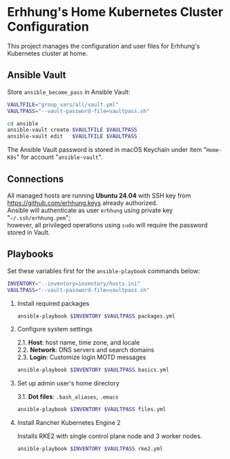# Erhhung's Home Kubernetes Cluster Configuration

This project manages the configuration and user files for Erhhung's Kubernetes cluster at home.

## Ansible Vault

Store `ansible_become_pass` in Ansible Vault:

```bash
VAULTFILE="group_vars/all/vault.yml"
VAULTPASS="--vault-password-file=vaultpass.sh"

cd ansible
ansible-vault create $VAULTFILE $VAULTPASS
ansible-vault edit   $VAULTFILE $VAULTPASS
```

The Ansible Vault password is stored in macOS Keychain under item "`Home-K8s`" for account "`ansible-vault`".

## Connections

All managed hosts are running **Ubuntu 24.04** with SSH key from https://github.com/erhhung.keys already authorized.  
Ansible will authenticate as user `erhhung` using private key "`~/.ssh/erhhung.pem`";  
however, all privileged operations using `sudo` will require the password stored in Vault.

## Playbooks

Set these variables first for the `ansible-playbook` commands below:

```bash
INVENTORY="--inventory=inventory/hosts.ini"
VAULTPASS="--vault-password-file=vaultpass.sh"
```

1. Install required packages

    ```bash
    ansible-playbook $INVENTORY $VAULTPASS packages.yml
    ```

2. Configure system settings

    2.1. **Host**: host name, time zone, and locale  
    2.2. **Network**: DNS servers and search domains  
    2.3. **Login**: Customize login MOTD messages

    ```bash
    ansible-playbook $INVENTORY $VAULTPASS basics.yml
    ```

3. Set up admin user's home directory

    3.1. **Dot files**: `.bash_aliases`, `.emacs`

    ```bash
    ansible-playbook $INVENTORY $VAULTPASS files.yml
    ```

4. Install Rancher Kubernetes Engine 2

    Installs RKE2 with single control plane node
    and 3 worker nodes.

    ```bash
    ansible-playbook $INVENTORY $VAULTPASS rke2.yml
    ```
